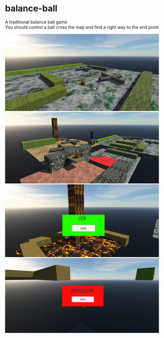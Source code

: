 # balance-ball

A traditional balance ball game<br>
You should control a ball cross the map and find a right way to the end point

![github](https://github.com/ChoconaKuraris/balance-ball/blob/master/2021-04-13_163300.png)
![github](https://github.com/ChoconaKuraris/balance-ball/blob/master/2021-04-13_163434.png)
![github](https://github.com/ChoconaKuraris/balance-ball/blob/master/2021-04-13_163822.png)
![github](https://github.com/ChoconaKuraris/balance-ball/blob/master/2021-04-13_163839.png)
